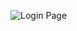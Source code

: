 ![Login Page](https://firebasestorage.googleapis.com/v0/b/day-11-9d736.appspot.com/o/Shivam's%20App%2FScreenshot_2024-06-27-17-23-46-50_6791a891f8ee220ff3f89ca4d0e7e1b6.jpg?alt=media&token=541ee246-dc17-4d95-9e94-e89df2c53f35)
